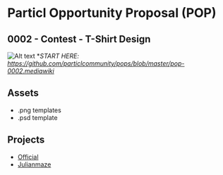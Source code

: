 # Particl Opportunity Proposal (POP)
## 0002 - Contest - T-Shirt Design
![Alt text](https://github.com/particlcommunity/pops/blob/master/pop-0002/assets/pexels-photo-451552.png)
**START HERE: https://github.com/particlcommunity/pops/blob/master/pop-0002.mediawiki*
## Assets
- .png templates
- .psd template
## Projects
- [Official](./projects/Official)
- [Julianmaze](./projects/Julianmaze)
